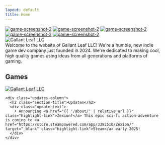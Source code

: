 ```yaml
---
layout: default
title: Home
---
```

<div class="home-page">
  <div class="social-icons">
    <a href="#" class="social-icon facebook"><img src="{{ '/assets/bluesky-circle-color.svg' | relative_url }}" alt="game-screenshot-2" /></a>
    <a href="#" class="social-icon twitter"><img src="{{ '/assets/iconmonstr-twitter-4-color.svg' | relative_url }}" alt="game-screenshot-2" /></a>
    <a href="#" class="social-icon youtube"><img src="{{ '/assets/iconmonstr-youtube-9-color.svg' | relative_url }}" alt="game-screenshot-2" /></a>
    <a href="#" class="social-icon twitch"><img src="{{ '/assets/iconmonstr-twitch-4-color.svg' | relative_url }}" alt="game-screenshot-2" /></a>
    <a href="#" class="social-icon discord"><img src="{{ '/assets/iconmonstr-discord-1-color.svg' | relative_url }}" alt="game-screenshot-2" /></a>
  </div>

  <div class="company-logo">
    <img src="{{ '/assets/GallantLeafLogo.svg' | relative_url }}" alt="Gallant Leaf LLC" class="company-logo-img" />
  </div>

  <div class="welcome-section">
    <div class="welcome-text">
      Welcome to the website of Gallant Leaf LLC! We're a humble, new indie game dev company just founded in 2024. We're dedicated to making cool, high quality games using ideas from all generations and platforms of gaming.
    </div>
  </div>

  <div class="content-section">
    <div class="games-column">
      <h2 class="section-title">Games</h2>
      <div class="game-card">
        <a href="{{ '/about/' | relative_url }}">
          <img src="{{ '/assets/boxart.png' | relative_url }}" alt="Gallant Leaf LLC"/>
        </a>
      </div>
    </div>
    
    <div class="updates-column">
      <h2 class="section-title">Updates</h2>
      <div class="update-text">
        • Announcing <a href="{{ '/about/' | relative_url }}" class="highlight-link">Zexion!</a> This epic sci-fi action-adventure is coming to <a href="https://store.steampowered.com/app/3392510/Zexion/" target="_blank" class="highlight-link">Steam</a> early 2025!
      </div>
    </div>
  </div> 
</div>